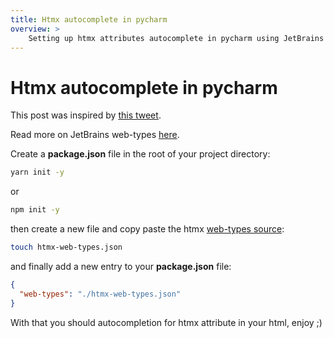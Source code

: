 ```yaml
---
title: Htmx autocomplete in pycharm
overview: >
    Setting up htmx attributes autocomplete in pycharm using JetBrains web-types.
---
```


# Htmx autocomplete in pycharm

This post was inspired by [this tweet](https://twitter.com/sponsfreixes/status/1573725414643535872).

Read more on JetBrains web-types [here](https://github.com/JetBrains/web-types#web-types).

Create a **package.json** file in the root of your project directory:

```sh
yarn init -y
```
or
```sh
npm init -y
```

then create a new file and copy paste the htmx [web-types source](https://github.com/bigskysoftware/htmx/blob/master/editors/jetbrains/htmx.web-types):

```sh
touch htmx-web-types.json
```

and finally add a new entry to your **package.json** file:

```json
{
  "web-types": "./htmx-web-types.json"
}
```

With that you should autocompletion for htmx attribute in your html, enjoy ;)
